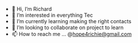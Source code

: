 - 👋 Hi, I’m Richard
- 👀 I’m interested in everything Tec
- 🌱 I’m currently learning making the right contacts
- 💞️ I’m looking to collaborate on project to learn
- 📫 How to reach me ... @hope4richie@gmail.com

<!---
hope4richie/hope4richie is a ✨ special ✨ repository because its `README.md` (this file) appears on your GitHub profile.
You can click the Preview link to take a look at your changes.
--->
